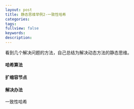 ```yaml
---
layout: post
title: 静态思维举例2-一致性哈希
categories:
tags:
fullview: false
keywords:
description:
---
```


看到几个解决问题的方法，自己总结为解决动态方法的静态思维。

#### 哈希算法

#### 扩缩容节点

#### 解决办法

一致性哈希
